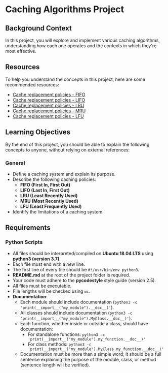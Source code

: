 # Caching Algorithms Project

## Background Context

In this project, you will explore and implement various caching algorithms, understanding how each one operates and the contexts in which they're most effective.

## Resources

To help you understand the concepts in this project, here are some recommended resources:

- [Cache replacement policies - FIFO](#)
- [Cache replacement policies - LIFO](#)
- [Cache replacement policies - LRU](#)
- [Cache replacement policies - MRU](#)
- [Cache replacement policies - LFU](#)

## Learning Objectives

By the end of this project, you should be able to explain the following concepts to anyone, without relying on external references:

### General

- Define a caching system and explain its purpose.
- Describe the following caching policies:
  - **FIFO (First In, First Out)**
  - **LIFO (Last In, First Out)**
  - **LRU (Least Recently Used)**
  - **MRU (Most Recently Used)**
  - **LFU (Least Frequently Used)**
- Identify the limitations of a caching system.

## Requirements

### Python Scripts

- All files should be interpreted/compiled on **Ubuntu 18.04 LTS** using **python3 (version 3.7)**.
- Each file must end with a new line.
- The first line of every file should be `#!/usr/bin/env python3`.
- **README.md** at the root of the project folder is required.
- Your code must adhere to the **pycodestyle** style guide (version 2.5).
- All files must be executable.
- File lengths will be checked using `wc`.
- **Documentation**:
  - Each module should include documentation (`python3 -c 'print(__import__("my_module").__doc__)'`).
  - All classes should include documentation (`python3 -c 'print(__import__("my_module").MyClass.__doc__)'`).
  - Each function, whether inside or outside a class, should have documentation:
    - For standalone functions: `python3 -c 'print(__import__("my_module").my_function.__doc__)'`
    - For class methods: `python3 -c 'print(__import__("my_module").MyClass.my_function.__doc__)'`
  - Documentation must be more than a simple word; it should be a full sentence explaining the purpose of the module, class, or method (sentence length will be verified).
